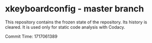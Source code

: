 # xkeyboardconfig - master branch

This repository contains the frozen state of the repository.
Its history is cleared. It is used only for static code
analysis with Codacy.

Commit Time: 1717061389